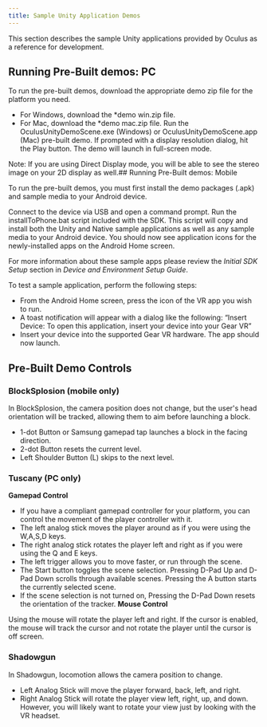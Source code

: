 ```yaml
---
title: Sample Unity Application Demos
---
```

This section describes the sample Unity applications provided by Oculus as a reference for development.

## Running Pre-Built demos: PC

To run the pre-built demos, download the appropriate demo zip file for the platform you need.

* For Windows, download the *demo win.zip file.
* For Mac, download the *demo mac.zip file.
Run the OculusUnityDemoScene.exe (Windows) or OculusUnityDemoScene.app (Mac) pre-built demo. If prompted with a display resolution dialog, hit the Play button. The demo will launch in full-screen mode.

Note: If you are using Direct Display mode, you will be able to see the stereo image on your 2D display as well.## Running Pre-Built demos: Mobile

To run the pre-built demos, you must first install the demo packages (.apk) and sample media to your Android device.

Connect to the device via USB and open a command prompt. Run the installToPhone.bat script included with the SDK. This script will copy and install both the Unity and Native sample applications as well as any sample media to your Android device. You should now see application icons for the newly-installed apps on the Android Home screen.

For more information about these sample apps please review the *Initial SDK Setup* section in *Device and Environment Setup Guide*.

To test a sample application, perform the following steps:

* From the Android Home screen, press the icon of the VR app you wish to run.
* A toast notification will appear with a dialog like the following: “Insert Device: To open this application, insert your device into your Gear VR”
* Insert your device into the supported Gear VR hardware.
The app should now launch.

## Pre-Built Demo Controls

### BlockSplosion (mobile only)

In BlockSplosion, the camera position does not change, but the user's head orientation will be tracked, allowing them to aim before launching a block.

* 1-dot Button or Samsung gamepad tap launches a block in the facing direction.
* 2-dot Button resets the current level.
* Left Shoulder Button (L) skips to the next level.
### Tuscany (PC only)

**Gamepad Control**

* If you have a compliant gamepad controller for your platform, you can control the movement of the player controller with it.
* The left analog stick moves the player around as if you were using the W,A,S,D keys.
* The right analog stick rotates the player left and right as if you were using the Q and E keys.
* The left trigger allows you to move faster, or run through the scene.
* The Start button toggles the scene selection. Pressing D-Pad Up and D-Pad Down scrolls through available scenes. Pressing the A button starts the currently selected scene.
* If the scene selection is not turned on, Pressing the D-Pad Down resets the orientation of the tracker.
**Mouse Control**

Using the mouse will rotate the player left and right. If the cursor is enabled, the mouse will track the cursor and not rotate the player until the cursor is off screen.

### Shadowgun

In Shadowgun, locomotion allows the camera position to change.

* Left Analog Stick will move the player forward, back, left, and right.
* Right Analog Stick will rotate the player view left, right, up, and down. However, you will likely want to rotate your view just by looking with the VR headset.
